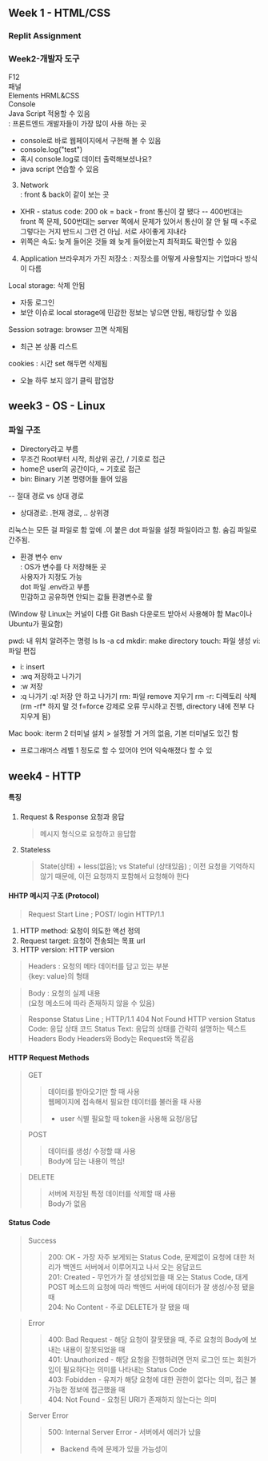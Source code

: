 ## Week 1 - HTML/CSS
### Replit Assignment

### Week2-개발자 도구
F12   
패널   
Elements HRML&CSS   
Console   
Java Script 적용할 수 있음   
: 프론트엔드 개발자들이 가장 많이 사용 하는 곳   
- console로 바로 웹페이지에서 구현해 볼 수 있음
- console.log("test")
- 혹시 console.log로 데이터 출력해보셨나요?
- java script 연습할 수 있음
   
3. Network   
: front & back이 같이 보는 곳

- XHR - status code: 200 ok = back - front 통신이 잘 됐다
-- 400번대는 front 쪽 문제, 500번대는 server 쪽에서 문제가 있어서 통신이 잘 안 될 때
<주로 그렇다는 거지 반드시 그런 건 아님. 서로 사이좋게 지내라
- 위쪽은 속도: 늦게 들어온 것들 왜 늦게 들어왔는지 최적화도 확인할 수 있음

   
4. Application
브라우저가 가진 저장소
: 저장소를 어떻게 사용할지는 기업마다 방식이 다름   
   
Local storage: 삭제 안됨
- 자동 로그인
- 보안 이슈로 local storage에 민감한 정보는 넣으면 안됨, 해킹당할 수 있음
   
Session sotrage: browser 끄면 삭제됨
- 최근 본 상품 리스트
   
cookies : 시간 set 해두면 삭제됨
- 오늘 하루 보지 않기 클릭 팝업창
   
## week3 - OS - Linux
### 파일 구조
- Directory라고 부름
- 무조건 Root부터 시작, 최상위 공간, / 기호로 접근
- home은 user의 공간이다, ~ 기호로 접근
- bin: Binary 기본 명령어들 들어 있음

-- 절대 경로 vs 상대 경로
- 상대경로: .현재 경로, .. 상위경

리눅스는 모든 걸 파일로 함
앞에 .이 붙은 dot 파일을 설정 파일이라고 함. 숨김 파일로 간주됨.   

- 환경 변수 env   
: OS가 변수를 다 저장해둔 곳   
사용자가 지정도 가능   
dot 파일 .env라고 부름   
민감하고 공유하면 안되는 값들 환경변수로 활

(Window 랑 Linux는 커널이 다름
Git Bash 다운로드 받아서 사용해야 함
Mac이나 Ubuntu가 필요함)

pwd: 내 위치 알려주는 명령
ls
ls -a
cd
mkdir: make directory
touch: 파일 생성
vi: 파일 편집
- i: insert
- :wq 저장하고 나가기
- :w 저장
- :q 나가기 :q! 저장 안 하고 나가기 
rm: 파일 remove 지우기
rm -r: 디렉토리 삭제
(rm -rf* 하지 말 것 f=force 강제로 오류 무시하고 진행, directory 내에 전부 다 지우게 됨)

Mac book: iterm 2 터미널 설치 > 설정할 거 거의 없음, 기본 터미널도 있긴 함
* 프로그래머스 레벨 1 정도로 할 수 있어야 언어 익숙해졌다 할 수 있

## week4 - HTTP
#### 특징
1. Request & Response 요청과 응답
   > 메시지 형식으로 요청하고 응답함
2. Stateless
   > State(상태) + less(없음); vs Stateful (상태있음)
   ; 이전 요청을 기억하지 않기 때문에, 이전 요청까지 포함해서 요청해야 한다

#### HHTP 메시지 구조 (Protocol)
> Request
> Start Line
   ; POST/ login HTTP/1.1
   1. HTTP method: 요청이 의도한 액선 정의
   2. Request target: 요청이 전송되는 목표 url
   3. HTTP version: HTTP version

> Headers
   : 요청의 메타 데이터를 담고 있는 부분   
   {key: value}의 형태
   
> Body
   : 요청의 실제 내용   
   (요청 메소드에 따라 존재하지 않을 수 있음)

> Response
> Status Line
   ; HTTP/1.1 404 Not Found
   HTTP version
   Status Code: 응답 상태 코드
   Status Text: 응답의 상태를 간략히 설명하는 텍스트
> Headers
> Body
> Headers와 Body는 Request와 똑같음

#### HTTP Request Methods
> GET
>> 데이터를 받아오기만 할 때 사용   
>> 웹페이지에 접속해서 필요한 데이터를 불러올 때 사용   
>> * user 식별 필요할 때 token을 사용해 요청/응답   
    
> POST
>> 데이터를 생성/ 수정할 떄 사용   
>> Body에 담는 내용이 핵심!   
   
> DELETE
>> 서버에 저장된 특정 데이터를 삭제할 때 사용   
>> Body가 없음   

#### Status Code
> Success
>> 200: OK - 가장 자주 보게되는 Status Code, 문제없이 요청에 대한 처리가 백엔드 서버에서 이루어지고 나서 오는 응답코드    
>> 201: Created - 무언가가 잘 생성되었을 때 오는 Status Code, 대게 POST 메소드의 요청에 따라 백엔드 서버에 데이터가 잘 생성/수정 됐을 때    
>> 204: No Content - 주로 DELETE가 잘 됐을 때   

> Error
>> 400: Bad Request - 해당 요청이 잘못됐을 때, 주로 요청의 Body에 보내는 내용이 잘못되었을 때   
>> 401: Unauthorized - 해당 요청을 진행하려면 먼저 로그인 또는 회원가입이 필요하다는 의미를 나타내는 Status Code   
>> 403: Fobidden - 유저가 해당 요청에 대한 권한이 없다는 의미, 접근 불가능한 정보에 접근했을 때   
>> 404: Not Found - 요청된 URI가 존재하지 않는다는 의미   

> Server Error
>> 500: Internal Server Error - 서버에서 에러가 났을 
>> - Backend 측에 문제가 있을 가능성이 
